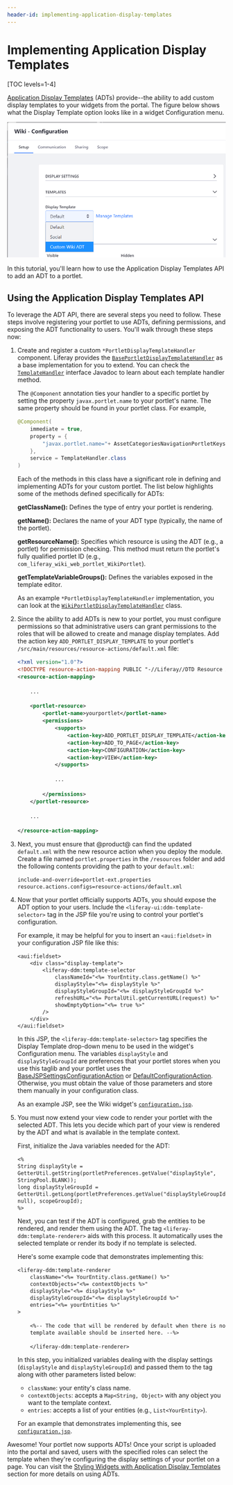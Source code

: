 ```yaml
---
header-id: implementing-application-display-templates
---
```


# Implementing Application Display Templates

[TOC levels=1-4]

[Application Display Templates](/docs/7-1/user/-/knowledge_base/u/styling-widgets-with-application-display-templates)
(ADTs) provide--the ability to add custom display templates to your widgets
from the portal. The figure below shows what the Display Template option looks
like in a widget Configuration menu.

![Figure 1: By using a custom display template, your portlet's display can be customized.](../../images/adt-dropdown.png)

In this tutorial, you'll learn how to use the Application Display Templates API
to add an ADT to a portlet.

## Using the Application Display Templates API

To leverage the ADT API, there are several steps you need to follow. These
steps involve registering your portlet to use ADTs, defining permissions, and
exposing the ADT functionality to users. You'll walk through these steps now:

1.  Create and register a custom `*PortletDisplayTemplateHandler` component.
    Liferay provides the
    [`BasePortletDisplayTemplateHandler`](@platform-ref@/7.1-latest/javadocs/portal-kernel/com/liferay/portal/kernel/portletdisplaytemplate/BasePortletDisplayTemplateHandler.html)
    as a base implementation for you to extend. You can check the
    [`TemplateHandler`](@platform-ref@/7.1-latest/javadocs/portal-kernel/com/liferay/portal/kernel/template/TemplateHandler.html)
    interface Javadoc to learn about each template handler method.

    The `@Component` annotation ties your handler to a specific portlet by
    setting the property `javax.portlet.name` to your portlet's name. The same
    property should be found in your portlet class. For example,

    ```java
    @Component(
        immediate = true,
        property = {
            "javax.portlet.name="+ AssetCategoriesNavigationPortletKeys.ASSET_CATEGORIES_NAVIGATION
        },
        service = TemplateHandler.class
    )
    ```

    Each of the methods in this class have a significant role in defining and
    implementing ADTs for your custom portlet. The list below highlights some of
    the methods defined specifically for ADTs:

    **getClassName():** Defines the type of entry your portlet is rendering.

    **getName():** Declares the name of your ADT type (typically, the name of
    the portlet).

    **getResourceName():** Specifies which resource is using the ADT (e.g., a
    portlet) for permission checking. This method must return the portlet's
    fully qualified portlet ID (e.g.,
    `com_liferay_wiki_web_portlet_WikiPortlet`).

    **getTemplateVariableGroups():** Defines the variables exposed in the
    template editor.

    As an example `*PortletDisplayTemplateHandler` implementation, you can look
    at the
    [`WikiPortletDisplayTemplateHandler`](https://github.com/liferay/liferay-portal/blob/7.1.3-ga4/modules/apps/wiki/wiki-web/src/main/java/com/liferay/wiki/web/internal/portlet/template/WikiPortletDisplayTemplateHandler.java)
    class.

2.  Since the ability to add ADTs is new to your portlet, you must configure
    permissions so that administrative users can grant permissions to the roles
    that will be allowed to create and manage display templates. Add the action
    key `ADD_PORTLET_DISPLAY_TEMPLATE` to your portlet's
    `/src/main/resources/resource-actions/default.xml` file:

    ```xml
    <?xml version="1.0"?>
    <!DOCTYPE resource-action-mapping PUBLIC "-//Liferay//DTD Resource Action Mapping 7.0.0//EN" "http://www.liferay.com/dtd/liferay-resource-action-mapping_7_0_0.dtd">
    <resource-action-mapping>

        ...

        <portlet-resource>
            <portlet-name>yourportlet</portlet-name>
            <permissions>
                <supports>
                    <action-key>ADD_PORTLET_DISPLAY_TEMPLATE</action-key>
                    <action-key>ADD_TO_PAGE</action-key>
                    <action-key>CONFIGURATION</action-key>
                    <action-key>VIEW</action-key>
                </supports>

                ...

            </permissions>
        </portlet-resource>

        ...

    </resource-action-mapping>
    ```

3.  Next, you must ensure that @product@ can find the updated `default.xml` 
    with the new resource action when you deploy the module. Create a file 
    named `portlet.properties` in the `/resources` folder and add the following
    contents providing the path to your `default.xml`:

    ```properties
    include-and-override=portlet-ext.properties
    resource.actions.configs=resource-actions/default.xml
    ```

4.  Now that your portlet officially supports ADTs, you should expose the
    ADT option to your users. Include the `<liferay-ui:ddm-template-selector>`
    tag in the JSP file you're using to control your portlet's configuration.

    For example, it may be helpful for you to insert an `<aui:fieldset>` in your
    configuration JSP file like this:

    ```
    <aui:fieldset>
        <div class="display-template">
            <liferay-ddm:template-selector
                classNameId="<%= YourEntity.class.getName() %>"
                displayStyle="<%= displayStyle %>"
                displayStyleGroupId="<%= displayStyleGroupId %>"
                refreshURL="<%= PortalUtil.getCurrentURL(request) %>"
                showEmptyOption="<%= true %>"
            />
        </div>
    </aui:fieldset>
    ```

    In this JSP, the `<liferay-ddm:template-selector>` tag specifies the Display
    Template drop-down menu to be used in the widget's Configuration menu. The
    variables `displayStyle` and `displayStyleGroupId` are preferences that your
    portlet stores when you use this taglib and your portlet uses the
    [BaseJSPSettingsConfigurationAction](@platform-ref@/7.1-latest/javadocs/portal-kernel/com/liferay/portal/kernel/portlet/BaseJSPSettingsConfigurationAction.html)
    or
    [DefaultConfigurationAction](@platform-ref@/7.1-latest/javadocs/portal-kernel/com/liferay/portal/kernel/portlet/DefaultConfigurationAction.html).
    Otherwise, you must obtain the value of those parameters and store them
    manually in your configuration class.

    As an example JSP, see the Wiki widget's
    [`configuration.jsp`](https://github.com/liferay/liferay-portal/blob/7.1.3-ga4/modules/apps/wiki/wiki-web/src/main/resources/META-INF/resources/wiki/configuration.jsp). 

5.  You must now extend your view code to render your portlet with the selected
    ADT. This lets you decide which part of your view is rendered by the ADT and
    what is available in the template context.

    First, initialize the Java variables needed for the ADT: 

    ```
    <%
    String displayStyle = GetterUtil.getString(portletPreferences.getValue("displayStyle", StringPool.BLANK));
    long displayStyleGroupId = GetterUtil.getLong(portletPreferences.getValue("displayStyleGroupId", null), scopeGroupId);
    %>
    ```

    Next, you can test if the ADT is configured, grab the entities to be
    rendered, and render them using the ADT. The tag
    `<liferay-ddm:template-renderer>` aids with this process. It automatically
    uses the selected template or render its body if no template is selected.

    Here's some example code that demonstrates implementing this:

    ```
    <liferay-ddm:template-renderer
        className="<%= YourEntity.class.getName() %>"
        contextObjects="<%= contextObjects %>"
        displayStyle="<%= displayStyle %>"
        displayStyleGroupId="<%= displayStyleGroupId %>"
        entries="<%= yourEntities %>"
    >

        <%-- The code that will be rendered by default when there is no
        template available should be inserted here. --%>

		</liferay-ddm:template-renderer>
    ```

    In this step, you initialized variables dealing with the display settings 
    (`displayStyle` and `displayStyleGroupId`) and passed them to the tag along
    with other parameters listed below:

    - `className`: your entity's class name.
    - `contextObjects`: accepts a `Map<String, Object>` with any object you want
      to the template context.
    - `entries`: accepts a list of your entities (e.g., `List<YourEntity>`).

    For an example that demonstrates implementing this, see
    [`configuration.jsp`](https://github.com/liferay/liferay-portal/blob/7.1.3-ga4/modules/apps/site-navigation/site-navigation-site-map-web/src/main/resources/META-INF/resources/configuration.jsp).

Awesome! Your portlet now supports ADTs! Once your script is uploaded into the
portal and saved, users with the specified roles can select the template when
they're configuring the display settings of your portlet on a page. You can
visit the
[Styling Widgets with Application Display Templates](/docs/7-1/user/-/knowledge_base/u/styling-widgets-with-application-display-templates)
section for more details on using ADTs.
